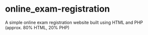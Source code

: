 # online_exam-registration
A simple online exam registration website built using HTML and PHP (approx. 80% HTML, 20% PHP) 
